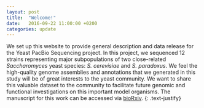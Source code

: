 ```yaml
---
layout: post
title:  "Welcome!"
date:   2016-09-22 11:00:00 +0200
categories: update
---
```


We set up this website to provide general description and data release for the Yeast PacBio Sequencing project. In this project, we sequenced 12 strains representing major subpopulations of two close-related *Saccharomyces* yeast species: *S. cerevisiae* and *S. paradoxus*. We feel the high-quality genome assemblies and annotations that we generated in this study will be of great interests to the yeast community. We want to share this valuable dataset to the community to facilitate future genomic and functional investigations on this important model organisms. The manuscript for this work can be accessed via [bioRxiv](http://biorxiv.org/content/early/2016/09/22/076562).
{: .text-justify}




